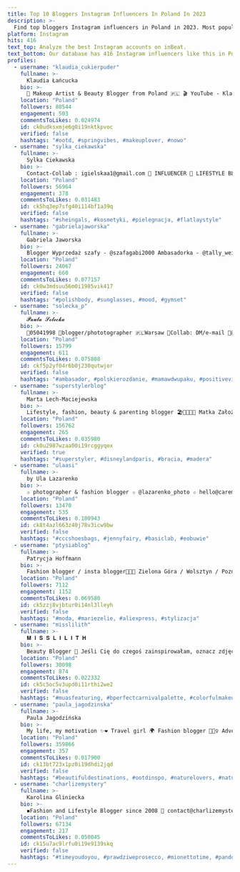 ```yaml
---
title: Top 10 Bloggers Instagram Influencers In Poland In 2023
description: >-
  Find top bloggers Instagram influencers in Poland in 2023. Most popular hashtags: #kosmetyki #wakacje #summer.
platform: Instagram
hits: 416
text_top: Analyze the best Instagram accounts on inBeat.
text_bottom: Our database has 416 Instagram influencers like this in Poland for you to work with.
profiles:
  - username: "klaudia_cukierpuder"
    fullname: >-
      Klaudia Łańcucka
    bio: >-
      💄 Makeup Artist & Beauty Blogger from Poland 🇵🇱 🎬 YouTube - KlaudiaCukierPuder 🔥 Kontakt: wspolpraca@klaudiacukierpuder.pl 👇🏻Bądź pierwszy👇🏻
    location: "Poland"
    followers: 80544
    engagement: 503
    commentsToLikes: 0.024974
    id: ck0udksxmje6g0i19nktkpvoc
    verified: false
    hashtags: "#ootd, #springvibes, #makeuplover, #nowo"
  - username: "sylka_ciekawska"
    fullname: >-
      Sylka Ciekawska
    bio: >-
      Contact-Collab : igielskaa1@gmail.com 💄 INFLUENCER 🌺 LIFESTYLE BLOGGER Love travel ;) PL✈UK
    location: "Poland"
    followers: 56964
    engagement: 378
    commentsToLikes: 0.031483
    id: ck5hq3ep7sfg40i114bf1a39q
    verified: false
    hashtags: "#sheingals, #kosmetyki, #pielegnacja, #flatlaystyle"
  - username: "gabrielajaworska"
    fullname: >-
      Gabriela Jaworska
    bio: >-
      Blogger Wyprzedaż szafy - @szafagabi2000 Ambasadorka - @tally_weijl „gabrielatwgang” @sklep.sfd „GABI10” 💌 gabriela911@wp.pl or DM
    location: "Poland"
    followers: 24067
    engagement: 660
    commentsToLikes: 0.077157
    id: ck0w3mdsuu56m0i1985vik417
    verified: false
    hashtags: "#polishbody, #sunglasses, #mood, #gymset"
  - username: "solecka_p"
    fullname: >-
      𝓟𝓪𝓾𝓵𝓪 𝓢𝓸𝓵𝓮𝓬𝓴𝓪
    bio: >-
      🎈05041998 🌹blogger/phototographer 🇵🇱Warsaw 📩Collab: DM/e-mail 📸@solecka_photography #warszawa #fashionblogger #bloggerstyle
    location: "Poland"
    followers: 15799
    engagement: 611
    commentsToLikes: 0.075808
    id: ckf5p2yf04r6b0j230qutwjor
    verified: false
    hashtags: "#ambasador, #polskierozdanie, #mamawdwupaku, #positivevibes"
  - username: "superstylerblog"
    fullname: >-
      Marta Lech-Maciejewska
    bio: >-
      Lifestyle, fashion, beauty & parenting blogger 🏖👗💄👶🏼 Matka Założycielka @spadiora 🎀 Twórca planszówki RODZICE ROKU ⏰
    location: "Poland"
    followers: 156762
    engagement: 265
    commentsToLikes: 0.035980
    id: ck0u2987wzaa00i19rcggyqex
    verified: true
    hashtags: "#superstyler, #disneylandparis, #bracia, #madera"
  - username: "ulaasi"
    fullname: >-
      by Ula Lazarenko
    bio: >-
      ✩ photographer & fashion blogger ✩ @lazarenko_photo ✩ hello@caremore.pl
    location: "Poland"
    followers: 13470
    engagement: 535
    commentsToLikes: 0.100943
    id: ck8t4azl663z40j78v3icw9bw
    verified: false
    hashtags: "#cccshoesbags, #jennyfairy, #basiclab, #eobuwie"
  - username: "ptysiablog"
    fullname: >-
      Patrycja Hoffmann
    bio: >-
      Fashion blogger / insta blogger👗👛👒 Zielona Góra / Wolsztyn / Poznań patrycja.hoffmann@gmail.com 💻 ❤️❤️❤️
    location: "Poland"
    followers: 7112
    engagement: 1152
    commentsToLikes: 0.069580
    id: ck5zzj8vjbtur0i14nl3lleyh
    verified: false
    hashtags: "#moda, #mariezelie, #aliexpress, #stylizacja"
  - username: "misslilith"
    fullname: >-
      𝐌 𝐈 𝐒 𝐒 𝐋 𝐈 𝐋 𝐈 𝐓 𝐇
    bio: >-
      Beauty Blogger 🌸 Jeśli Cię do czegoś zainspirowałam, oznacz zdjęcie #MISSINSPIRUJE 📩 misslilith91@gmail.com 🌸BLOG🌸
    location: "Poland"
    followers: 30098
    engagement: 874
    commentsToLikes: 0.022332
    id: ck5c5oc5v3upd0i11rthi2we2
    verified: false
    hashtags: "#muasfeaturing, #bperfectcarnivalpalette, #colorfulmakeup, #makijazoczu"
  - username: "paula_jagodzinska"
    fullname: >-
      Paula Jagodzińska
    bio: >-
      My life, my motivation ✨❤️ Travel girl 🌍 Fashion blogger 💁🏼‍♀️ Adventure lover 💪🏼 Contact: jagodzinska.paulina@gmail.com 📩 Blog:
    location: "Poland"
    followers: 359866
    engagement: 357
    commentsToLikes: 0.017900
    id: ck13bt723x1pz0i19dhdi2jqd
    verified: false
    hashtags: "#beautifuldestinations, #ootdinspo, #naturelovers, #naturephotography"
  - username: "charlizemystery"
    fullname: >-
      Karolina Gliniecka
    bio: >-
      ◾️Fashion and Lifestyle Blogger since 2008 📩 contact@charlizemystery.com 📍Warsaw
    location: "Poland"
    followers: 67134
    engagement: 217
    commentsToLikes: 0.050045
    id: ck15u7ac9lrfu0i19e9139skq
    verified: false
    hashtags: "#timeyoudoyou, #prawdziweprosecco, #mionettotime, #pandorapolska"
---
```

